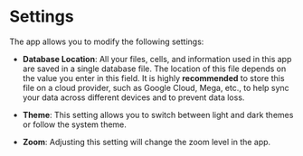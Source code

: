 # Settings

The app allows you to modify the following settings:

- **Database Location**: All your files, cells, and information used in this 
app are saved in a single database file. The location of this file depends on
the value you enter in this field. It is highly **recommended** to store this
file on a cloud provider, such as Google Cloud, Mega, etc., to help sync your
data across different devices and to prevent data loss.

- **Theme**: This setting allows you to switch between light and dark themes
or follow the system theme.

- **Zoom**: Adjusting this setting will change the zoom level in the app.

